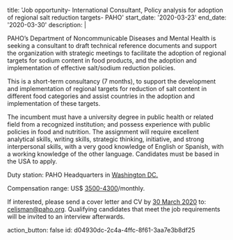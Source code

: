 title: 'Job opportunity- International Consultant, Policy analysis for adoption of regional salt reduction targets- PAHO'
start_date: '2020-03-23'
end_date: '2020-03-30'
description: |
  <p>PAHO’s Department of Noncommunicable Diseases and Mental Health is seeking a consultant to draft technical reference documents and support the organization with strategic meetings to facilitate the adoption of regional targets for sodium content in food products, and the adoption and implementation of effective salt/sodium reduction policies.
  </p>
  <p>This is a short-term consultancy (7 months), to support the development and implementation of regional targets for reduction of salt content in different food categories and assist countries in the adoption and implementation of these targets.
  </p>
  <p>The incumbent must have a university degree in public health or related field from a recognized institution; and possess experience with public policies in food and nutrition. The assignment will require excellent analytical skills, writing skills, strategic thinking, initiative, and strong interpersonal skills, with a very good knowledge of English or Spanish, with a working knowledge of the other language. Candidates must be based in the USA to apply.
  </p>
  <p>Duty station: PAHO Headquarters in <a href="x-apple-data-detectors://0/0">Washington DC.</a>
  </p>
  <p>Compensation range: US$ <a href="tel:3500-4300">3500-4300</a>/monthly.
  </p>
  <p>If interested, please send a cover letter and CV by <a href="x-apple-data-detectors://1">30 March 2020</a> to: <a href="mailto:celisman@paho.org">celisman@paho.org</a>. Qualifying candidates that meet the job requirements will be invited to an interview afterwards.
  </p>
  
action_button: false
id: d04930dc-2c4a-4ffc-8f61-3aa7e3b8df25
